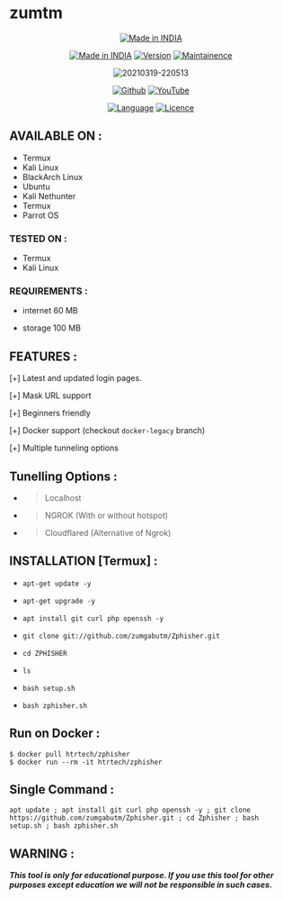 # zumtm

<p align="center">
<a href="https://github.com/zumgabutm/zphisher"><img title="Made in INDIA" src="https://img.shields.io/badge/MADE%20IN-INDIA-SCRIPT?colorA=%23ff8100&colorB=%23017e40&colorC=%23ff0000&style=for-the-badge"></a>
</p>

<p align="center">
<a href="https://github.com/zumgabutm/zphisher"><img title="Made in INDIA" src="https://img.shields.io/badge/Tool-zphisher-green.svg"></a>
<a href="https://github.com/zumgabutm/zphisher"><img title="Version" src="https://img.shields.io/badge/Version-2.0-green.svg?style=flat-square"></a>
<a href="https://github.com/zumgabutm/zphisher"><img title="Maintainence" src="https://img.shields.io/badge/Maintained%3F-yes-green.svg"></a>

</p>

<p align="center">
<img src="https://i.ibb.co/tD4cgJv/20210319-220513.png" alt="20210319-220513" border="0">

</p>

<p align="center">
<a href="https://github.com/zumgabutm"><img title="Github" src="https://img.shields.io/badge/zumgabutm-brightgreen?style=for-the-badge&logo=github"></a>
<a href="https://youtu.be/t0VviW-suRA"><img title="YouTube" src="https://img.shields.io/badge/YouTube-WHITE HAT-red?style=for-the-badge&logo=Youtube"></a>

</p>

<p align="center">
<a href="https://github.com/zumgabutm"><img title="Language" src="https://img.shields.io/badge/Made%20with-HTML-1f425f.svg?v=103"></a>
<a href="https://github.com/zumgabutm"><img title="Licence" src="https://img.shields.io/badge/License-GNU-blue.svg"></a>

</p>

## AVAILABLE ON :

* Termux
* Kali Linux
* BlackArch Linux
* Ubuntu
* Kali Nethunter
* Termux
* Parrot OS

### TESTED ON :

* Termux
* Kali Linux

### REQUIREMENTS :

* internet 60 MB

* storage 100 MB

## FEATURES :

[+] Latest and updated login pages.

[+] Mask URL support 

[+] Beginners friendly

[+] Docker support (checkout `docker-legacy` branch)

[+] Multiple tunneling options
  


## Tunelling Options :





* > Localhost
* > NGROK (With or without hotspot)
* > Cloudflared (Alternative of Ngrok)
## INSTALLATION [Termux] :

* `apt-get update -y`

* `apt-get upgrade -y`

* `apt install git curl php openssh -y`

* `git clone git://github.com/zumgabutm/Zphisher.git`

* `cd ZPHISHER`

* `ls`

* `bash setup.sh`

* `bash zphisher.sh`


## Run on Docker :

```
$ docker pull htrtech/zphisher
$ docker run --rm -it htrtech/zphisher
```
## Single Command :
```
apt update ; apt install git curl php openssh -y ; git clone https://github.com/zumgabutm/Zphisher.git ; cd Zphisher ; bash setup.sh ; bash zphisher.sh
```

## WARNING : 

***This tool is only for educational purpose. If you use this tool for other purposes except education we will not be responsible in such cases.***









